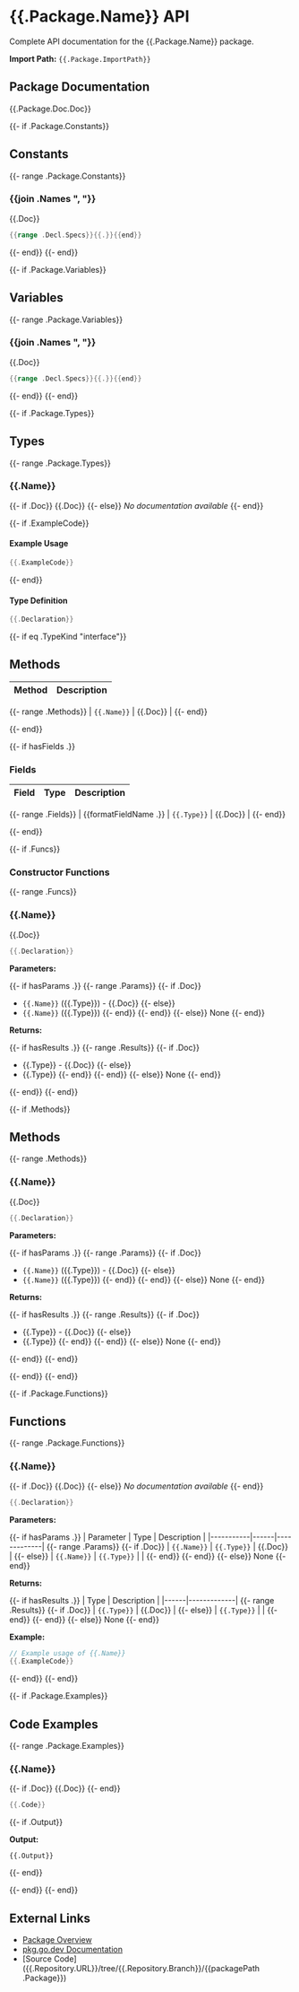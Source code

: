 # {{.Package.Name}} API

Complete API documentation for the {{.Package.Name}} package.

**Import Path:** `{{.Package.ImportPath}}`

## Package Documentation

{{.Package.Doc.Doc}}

{{- if .Package.Constants}}

## Constants

{{- range .Package.Constants}}

### {{join .Names ", "}}

{{.Doc}}

```go
{{range .Decl.Specs}}{{.}}{{end}}
```

{{- end}}
{{- end}}

{{- if .Package.Variables}}

## Variables

{{- range .Package.Variables}}

### {{join .Names ", "}}

{{.Doc}}

```go
{{range .Decl.Specs}}{{.}}{{end}}
```

{{- end}}
{{- end}}

{{- if .Package.Types}}

## Types

{{- range .Package.Types}}

### {{.Name}}

{{- if .Doc}}
{{.Doc}}
{{- else}}
_No documentation available_
{{- end}}

{{- if .ExampleCode}}

#### Example Usage

```go
{{.ExampleCode}}
```

{{- end}}

#### Type Definition

```go
{{.Declaration}}
```

{{- if eq .TypeKind "interface"}}

## Methods

| Method | Description |
| ------ | ----------- |

{{- range .Methods}}
| `{{.Name}}` | {{.Doc}} |
{{- end}}

{{- end}}

{{- if hasFields .}}

### Fields

| Field | Type | Description |
| ----- | ---- | ----------- |

{{- range .Fields}}
| {{formatFieldName .}} | `{{.Type}}` | {{.Doc}} |
{{- end}}

{{- end}}

{{- if .Funcs}}

### Constructor Functions

{{- range .Funcs}}

### {{.Name}}

{{.Doc}}

```go
{{.Declaration}}
```

**Parameters:**

{{- if hasParams .}}
{{- range .Params}}
{{- if .Doc}}

- `{{.Name}}` ({{.Type}}) - {{.Doc}}
  {{- else}}
- `{{.Name}}` ({{.Type}})
  {{- end}}
  {{- end}}
  {{- else}}
  None
  {{- end}}

**Returns:**

{{- if hasResults .}}
{{- range .Results}}
{{- if .Doc}}

- {{.Type}} - {{.Doc}}
  {{- else}}
- {{.Type}}
  {{- end}}
  {{- end}}
  {{- else}}
  None
  {{- end}}

{{- end}}
{{- end}}

{{- if .Methods}}

## Methods

{{- range .Methods}}

### {{.Name}}

{{.Doc}}

```go
{{.Declaration}}
```

**Parameters:**

{{- if hasParams .}}
{{- range .Params}}
{{- if .Doc}}

- `{{.Name}}` ({{.Type}}) - {{.Doc}}
  {{- else}}
- `{{.Name}}` ({{.Type}})
  {{- end}}
  {{- end}}
  {{- else}}
  None
  {{- end}}

**Returns:**

{{- if hasResults .}}
{{- range .Results}}
{{- if .Doc}}

- {{.Type}} - {{.Doc}}
  {{- else}}
- {{.Type}}
  {{- end}}
  {{- end}}
  {{- else}}
  None
  {{- end}}

{{- end}}
{{- end}}

{{- end}}
{{- end}}

{{- if .Package.Functions}}

## Functions

{{- range .Package.Functions}}

### {{.Name}}

{{- if .Doc}}
{{.Doc}}
{{- else}}
_No documentation available_
{{- end}}

```go
{{.Declaration}}
```

**Parameters:**

{{- if hasParams .}}
| Parameter | Type | Description |
|-----------|------|-------------|
{{- range .Params}}
{{- if .Doc}}
| `{{.Name}}` | `{{.Type}}` | {{.Doc}} |
{{- else}}
| `{{.Name}}` | `{{.Type}}` | |
{{- end}}
{{- end}}
{{- else}}
None
{{- end}}

**Returns:**

{{- if hasResults .}}
| Type | Description |
|------|-------------|
{{- range .Results}}
{{- if .Doc}}
| `{{.Type}}` | {{.Doc}} |
{{- else}}
| `{{.Type}}` | |
{{- end}}
{{- end}}
{{- else}}
None
{{- end}}

**Example:**

```go
// Example usage of {{.Name}}
{{.ExampleCode}}
```

{{- end}}
{{- end}}

{{- if .Package.Examples}}

## Code Examples

{{- range .Package.Examples}}

### {{.Name}}

{{- if .Doc}}
{{.Doc}}
{{- end}}

```go
{{.Code}}
```

{{- if .Output}}

**Output:**

```
{{.Output}}
```

{{- end}}

{{- end}}
{{- end}}

## External Links

- [Package Overview](../packages/{{.Package.Name}}.md)
- [pkg.go.dev Documentation](https://pkg.go.dev/{{.Package.ImportPath}})
- [Source Code]({{.Repository.URL}}/tree/{{.Repository.Branch}}/{{packagePath .Package}})
